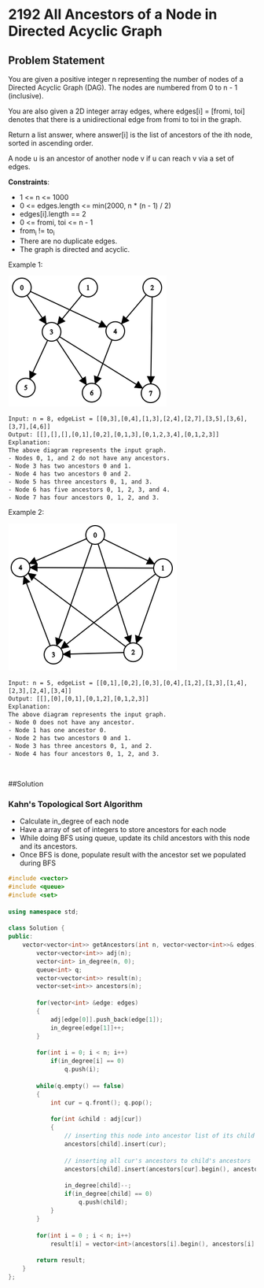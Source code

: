 # 2192 All Ancestors of a Node in Directed Acyclic Graph
## Problem Statement
You are given a positive integer n representing the number of nodes of a Directed Acyclic Graph (DAG). The nodes are numbered from 0 to n - 1 (inclusive).

You are also given a 2D integer array edges, where edges[i] = [fromi, toi] denotes that there is a unidirectional edge from fromi to toi in the graph.

Return a list answer, where answer[i] is the list of ancestors of the ith node, sorted in ascending order.

A node u is an ancestor of another node v if u can reach v via a set of edges.

**Constraints**:

* 1 <= n <= 1000
* 0 <= edges.length <= min(2000, n * (n - 1) / 2)
* edges[i].length == 2
* 0 <= fromi, toi <= n - 1
* from<sub>i</sub> != to<sub>i</sub>
* There are no duplicate edges.
* The graph is directed and acyclic.

Example 1:

![Example1](https://github.com/thangarajn1992/leetcode_solutions/blob/main/2192_All_Ancestors_of_a_Node_in_DAG/2192_picture1.png)

```text
Input: n = 8, edgeList = [[0,3],[0,4],[1,3],[2,4],[2,7],[3,5],[3,6],[3,7],[4,6]]
Output: [[],[],[],[0,1],[0,2],[0,1,3],[0,1,2,3,4],[0,1,2,3]]
Explanation:
The above diagram represents the input graph.
- Nodes 0, 1, and 2 do not have any ancestors.
- Node 3 has two ancestors 0 and 1.
- Node 4 has two ancestors 0 and 2.
- Node 5 has three ancestors 0, 1, and 3.
- Node 6 has five ancestors 0, 1, 2, 3, and 4.
- Node 7 has four ancestors 0, 1, 2, and 3.
```

Example 2:

![Example2](https://github.com/thangarajn1992/leetcode_solutions/blob/main/2192_All_Ancestors_of_a_Node_in_DAG/2192_picture2.png)

```text
Input: n = 5, edgeList = [[0,1],[0,2],[0,3],[0,4],[1,2],[1,3],[1,4],[2,3],[2,4],[3,4]]
Output: [[],[0],[0,1],[0,1,2],[0,1,2,3]]
Explanation:
The above diagram represents the input graph.
- Node 0 does not have any ancestor.
- Node 1 has one ancestor 0.
- Node 2 has two ancestors 0 and 1.
- Node 3 has three ancestors 0, 1, and 2.
- Node 4 has four ancestors 0, 1, 2, and 3.
```
 

##Solution

### Kahn's Topological Sort Algorithm

* Calculate in_degree of each node
* Have a array of set of integers to store ancestors for each node
* While doing BFS using queue, update its child ancestors with this node and its ancestors.
* Once BFS is done, populate result with the ancestor set we populated during BFS


```c++  
#include <vector>
#include <queue>
#include <set>

using namespace std;

class Solution {
public:
    vector<vector<int>> getAncestors(int n, vector<vector<int>>& edges) {
        vector<vector<int>> adj(n);
        vector<int> in_degree(n, 0);
        queue<int> q;
        vector<vector<int>> result(n);
        vector<set<int>> ancestors(n);

        for(vector<int> &edge: edges)
        {
            adj[edge[0]].push_back(edge[1]);
            in_degree[edge[1]]++;
        }

        for(int i = 0; i < n; i++)
            if(in_degree[i] == 0)
                q.push(i);

        while(q.empty() == false)
        {
            int cur = q.front(); q.pop();

            for(int &child : adj[cur])
            {
                // inserting this node into ancestor list of its child
                ancestors[child].insert(cur);

                // inserting all cur's ancestors to child's ancestors
                ancestors[child].insert(ancestors[cur].begin(), ancestors[cur].end());
                
                in_degree[child]--;
                if(in_degree[child] == 0)
                    q.push(child);
            }
        }

        for(int i = 0 ; i < n; i++)
            result[i] = vector<int>(ancestors[i].begin(), ancestors[i].end());
        
        return result;
    }
};
```